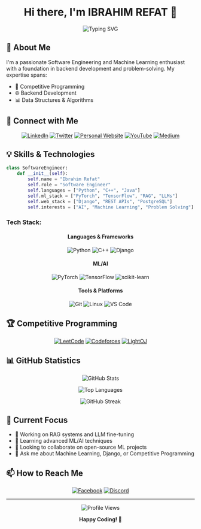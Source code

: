 <div align="center">
  
  # Hi there, I'm IBRAHIM REFAT 👋
  
  ![Typing SVG](https://readme-typing-svg.herokuapp.com?font=Fira+Code&pause=1000&color=2196F3&center=true&vCenter=true&width=435&lines=Software+Engineering;Machine+Learning+Enthusiast;Full+Stack+Developer;Open+Source+Contributor)


</div>

## 🚀 About Me

I'm a passionate Software Engineering and Machine Learning enthusiast with a foundation in backend development and problem-solving. My expertise spans:

- 🎯 Competitive Programming
- 🌐 Backend Development
- 📊 Data Structures & Algorithms

## 🔗 Connect with Me

<div align="center">

[![LinkedIn](https://img.shields.io/badge/LinkedIn-0077B5?style=for-the-badge&logo=linkedin&logoColor=white)](https://www.linkedin.com/in/ibrahimrifatcse)
[![Twitter](https://img.shields.io/badge/Twitter-1DA1F2?style=for-the-badge&logo=twitter&logoColor=white)](https://twitter.com/@RifuRifat1)
[![Personal Website](https://img.shields.io/badge/Website-4285F4?style=for-the-badge&logo=google-chrome&logoColor=white)](https://ibrahim-sage.vercel.app/)
[![YouTube](https://img.shields.io/badge/YouTube-FF0000?style=for-the-badge&logo=youtube&logoColor=white)](https://www.youtube.com/@ibrahimrifat221)
[![Medium](https://img.shields.io/badge/Medium-12100E?style=for-the-badge&logo=medium&logoColor=white)](https://medium.com/@rifatinto)

</div>

## 💡 Skills & Technologies

```python
class SoftwareEngineer:
    def __init__(self):
        self.name = "Ibrahim Refat"
        self.role = "Software Engineer"
        self.languages = ["Python", "C++", "Java"]
        self.ml_stack = ["PyTorch", "TensorFlow", "RAG", "LLMs"]
        self.web_stack = ["Django", "REST APIs", "PostgreSQL"]
        self.interests = ["AI", "Machine Learning", "Problem Solving"]
```

### Tech Stack:

<div align="center">

#### Languages & Frameworks
![Python](https://img.shields.io/badge/Python-3776AB?style=for-the-badge&logo=python&logoColor=white)
![C++](https://img.shields.io/badge/C++-00599C?style=for-the-badge&logo=c%2B%2B&logoColor=white)
![Django](https://img.shields.io/badge/Django-092E20?style=for-the-badge&logo=django&logoColor=white)

#### ML/AI
![PyTorch](https://img.shields.io/badge/PyTorch-EE4C2C?style=for-the-badge&logo=pytorch&logoColor=white)
![TensorFlow](https://img.shields.io/badge/TensorFlow-FF6F00?style=for-the-badge&logo=tensorflow&logoColor=white)
![scikit-learn](https://img.shields.io/badge/scikit--learn-F7931E?style=for-the-badge&logo=scikit-learn&logoColor=white)

#### Tools & Platforms
![Git](https://img.shields.io/badge/Git-F05032?style=for-the-badge&logo=git&logoColor=white)
![Linux](https://img.shields.io/badge/Linux-FCC624?style=for-the-badge&logo=linux&logoColor=black)
![VS Code](https://img.shields.io/badge/VS_Code-007ACC?style=for-the-badge&logo=visual-studio-code&logoColor=white)

</div>

## 🏆 Competitive Programming

<div align="center">

[![LeetCode](https://img.shields.io/badge/LeetCode-FFA116?style=for-the-badge&logo=leetcode&logoColor=black)](https://leetcode.com/ibrahimrifat221/)
[![Codeforces](https://img.shields.io/badge/Codeforces-1F8ACB?style=for-the-badge&logo=codeforces&logoColor=white)](https://codeforces.com/profile/ibrahimrifat221)
[![LightOJ](https://img.shields.io/badge/LightOJ-2EC866?style=for-the-badge&logo=lightoj&logoColor=white)](http://lightoj.com/user/ibrahimrifatcse)

</div>

## 📊 GitHub Statistics

<div align="center">
  
![GitHub Stats](https://github-readme-stats.vercel.app/api?username=ibrahimrifats&show_icons=true&theme=radical)

![Top Languages](https://github-readme-stats.vercel.app/api/top-langs/?username=ibrahimrifats&layout=compact&theme=radical)

![GitHub Streak](https://github-readme-streak-stats.herokuapp.com/?user=ibrahimrifats&theme=radical)

</div>

## 🎯 Current Focus

- 🔭 Working on RAG systems and LLM fine-tuning
- 🌱 Learning advanced ML/AI techniques
- 👯 Looking to collaborate on open-source ML projects
- 💬 Ask me about Machine Learning, Django, or Competitive Programming

## 📫 How to Reach Me

<div align="center">

[![Facebook](https://img.shields.io/badge/Facebook-1877F2?style=for-the-badge&logo=facebook&logoColor=white)](https://www.facebook.com/ibrahimrifat18)
[![Discord](https://img.shields.io/badge/Discord-7289DA?style=for-the-badge&logo=discord&logoColor=white)](https://discord.gg/mGE7trpE)

</div>

---

<div align="center">
  
![Profile Views](https://komarev.com/ghpvc/?username=ibrahimrifats&color=blueviolet&style=flat-square)

**Happy Coding! 🚀**

</div>
